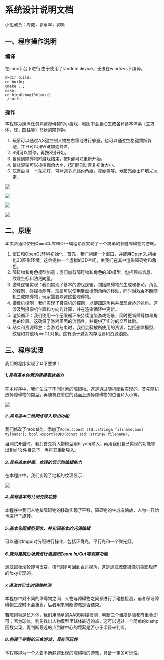 # 系统设计说明文档

小组成员：周健，郭永军，郭昊


## 一、程序操作说明
### 编译
在linux平台下进行,由于使用了random device，无法在windows下编译。
```
mkdir build;
cd build;
cmake ..;
make;
cd bin/Debug(Release)
./surfer
```
### 操作
本程序为操纵任务躲避障碍物的小游戏，地图中会自动生成各种基本体素（立方体，球，圆柱等）形状的障碍物。
1. 玩家可以通过A,S键控制人物左右移动进行躲避，也可以通过空格键跳跃躲避，并且可以用W键加速前进。
2. S键可以暂停，再按S键开始。
3. 当碰到障碍物时游戏结束，按R键可以重新开始。
4. 鼠标滚轮可以操控视角大小，按F键自动恢复初始大小。
5. 玩家自带一个聚光灯，可以调节光线的角度，亮度等等。地面亮度由环境光决定。

![](image/begin.png)

![](image/next.png)

![](image/jump.png)

![](image/collision.png)

## 二、原理

本实验通过使用OpenGL库和C++编程语言实现了一个简单的躲避障碍物的游戏。

1. 窗口和OpenGL环境初始化：首先，我们创建一个窗口，并使用OpenGL初始化3D图形环境。这会提供一个虚拟的3D空间，供我们在其中渲染障碍物和角色。
2. 障碍物和角色模型加载：我们加载障碍物和角色的3D模型，包括顶点信息、纹理坐标和法线向量。
3. 游戏逻辑实现：我们实现了基本的游戏逻辑，包括障碍物的生成和移动，角色的控制，碰撞检测等。玩家可以使用键盘控制角色的移动，同时游戏会不断随机生成障碍物，玩家需要躲避这些障碍物。
4. 摄像机控制：我们实现了摄像机的控制，以便跟踪角色并呈现合适的视角。这涉及到摄像机位置和方向的计算，并在渲染循环中更新。
5. 渲染循环：我们使用一个无限循环来持续渲染游戏场景，同时更新障碍物和角色的位置。这确保了游戏画面的流畅性，并提供了实时的交互体验。
6. 结束和资源释放：当游戏结束时，我们会释放所使用的资源，包括删除模型、纹理和其他OpenGL对象。这有助于避免内存泄漏和资源浪费。

## 三、程序实现

我们的程序实现了以下要求：

##### 1.具有基本体素的建模表达能力

在本程序中，我们生成了不同体素的障碍物。这是通过随机函数实现的，首先随机选择障碍物的类型，再随机在前进的路面上选择障碍物的位置和大小等。

![](image/next.png)

##### 2.具有基本三维网络导入导出功能

我们修改了model类，添加了`Model(const std::string& filename,bool myloader);
    bool exportToOBJ(const std::string& filename);`

当测试开启时，我们首先将人物模型用tinyobj导入，再用我们自己实现的功能导出到elf文件目录下，再将其重新导入。

##### 3.具有基本材质、纹理的显示和编辑能力

在本程序中，我们实现了地板的纹理显示：

![](image/begin.png)

##### 4.具有基本的几何变换功能

本程序中我们人物和障碍物的移动实现了平移，障碍物的生成有缩放，人物一开始也进行了旋转。

##### 5.基本光照模型要求，并实现基本的光源编辑

可以通过Imgui对光照进行操作，包括环境光，平行光和一个聚光灯。

##### 6.能对建模后场景进行漫游如Zoom In/Out等观察功能

通过鼠标滚轮即可改变，按F键即可回到合适视角，这是通过改变摄像机投影矩阵的foxy实现的。

##### 7.漫游时可实时碰撞检测

本程序中对不同的障碍物之间、人物与障碍物之间都进行了碰撞检测，前者保证障碍物生成时不会重叠，后者用来判断游戏是否结束。

若障碍物是长方体，我们用简单的AABB碰撞检测，判断三个维度是否都有重叠即可；若为球体，则先找出人物模型里球体最近的点，这可以通过一个简单的clamp函数实现，再判断最近的点到球中心的距离是否小于半径来判断。

##### 8.构建了完整的三维游戏，具有可玩性

本程序即为一个人物不断躲避出现的障碍物的游戏，具备一定的可玩性。




